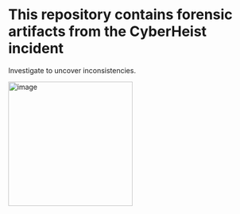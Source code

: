 # This repository contains forensic artifacts from the CyberHeist incident #
Investigate to uncover inconsistencies.

<img width="250" height="250" alt="image" src="https://github.com/user-attachments/assets/29eed3ea-3aa3-44eb-86fb-0ea3971e9ae9" />
